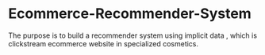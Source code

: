 # Ecommerce-Recommender-System
The purpose is to build a recommender system using implicit data , which is clickstream ecommerce website in specialized cosmetics.
